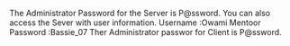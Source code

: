 The Administrator Password for the Server is P@ssword.
You can also access the Sever with user information.
Username :Owami Mentoor
Password :Bassie_07
Ther Administrator passwor for Client is P@ssword.
